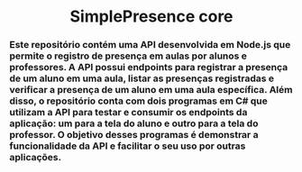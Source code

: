 <div align="center"> <h1>SimplePresence core</h1></div>


<h3>
Este repositório contém uma API desenvolvida em Node.js que permite o registro de presença em aulas por alunos e professores. A API possui endpoints para registrar a presença de um aluno em uma aula, listar as presenças registradas e verificar a presença de um aluno em uma aula específica. Além disso, o repositório conta com dois programas em C# que utilizam a API para testar e consumir os endpoints da aplicação: um para a tela do aluno e outro para a tela do professor. O objetivo desses programas é demonstrar a funcionalidade da API e facilitar o seu uso por outras aplicações.</h3>




